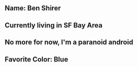 ## Name: Ben Shirer
## Currently living in SF Bay Area
## No more for now, I'm a paranoid android
## Favorite Color: Blue
